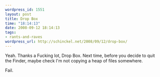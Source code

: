 ```yaml
--- 
wordpress_id: 1551
layout: post
title: Drop Box
time: "18:14:13"
date: 2008-09-12 18:14:13
tags: 
- rants-and-raves
wordpress_url: http://schinckel.net/2008/09/12/drop-box/
---
```

Yeah. Thanks a Fucking lot, Drop Box. Next time, before you decide to quit the Finder, maybe check I'm not copying a heap of files somewhere.

Fail.  

